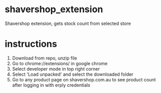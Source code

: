 # shavershop_extension
Shavershop extension, gets stock count from selected store


# instructions

1. Download from repo, unzip file
2. Go to chrome://extensions/ in google chrome
3. Select developer mode in top right corner
4. Select 'Load unpacked' and select the downloaded folder
5. Go to any product page on shavershop.com.au to see product count after logging in with erply credentials

